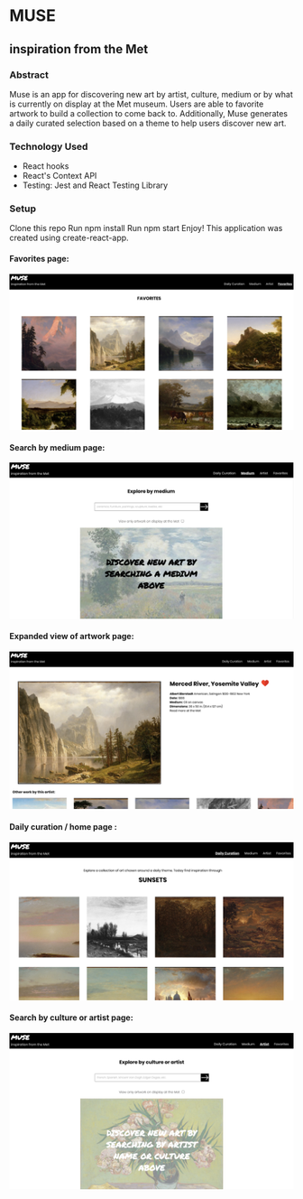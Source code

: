 # MUSE 
## inspiration from the Met

### Abstract
Muse is an app for discovering new art by artist, culture, medium or by what is currently on display at the Met museum. Users are able to favorite artwork to build a collection to come back to. Additionally, Muse generates a daily curated selection based on a theme to help users discover new art.

### Technology Used
- React hooks
- React's Context API
- Testing: Jest and React Testing Library

### Setup
Clone this repo
Run npm install
Run npm start
Enjoy!
This application was created using create-react-app.

#### Favorites page:
![favorites page](public/Screenshots/favorites.png)

#### Search by medium page:
![search by medium page](public/Screenshots/medium.png)

#### Expanded view of artwork page:
![expanded page](public/Screenshots/expanded-view.png)

#### Daily curation / home page :
![daily curation page](public/Screenshots/daily-curation.png)

#### Search by culture or artist page:
![search by culture or artist page](public/Screenshots/culture-or-artist.png)



